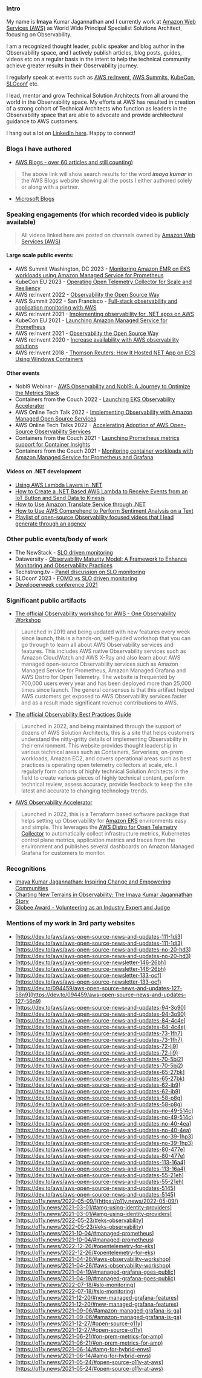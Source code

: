 ---
---

### Intro

My name is **Imaya** Kumar Jagannathan and I currently work at [Amazon Web Services (AWS)](https://aws.amazon.com/) as World Wide Principal Specialist Solutions Architect, focusing on Observability. 

I am a recognized thought leader, public speaker and blog author in the Observability space, and I actively publish articles, blog posts, guides, videos etc on a regular basis in the intent to help the technical community achieve greater results in their Observability journey.

I regularly speak at events such as [AWS re:Invent](https://reinvent.awsevents.com/), [AWS Summits](https://aws.amazon.com/events/summits/), [KubeCon](https://aws.amazon.com/eks/container_day/), [SLOconf](https://www.sloconf.com/speakers#imaya-kumar-jagannathan) etc.

I lead, mentor and grow Technical Solution Architects from all around the world in the Observability space. My efforts at AWS has resulted in creation of a strong cohort of Technical Architects who function as leaders in the Observability space that are able to advocate and provide architectural guidance to AWS customers.

I hang out a lot on [LinkedIn here](https://www.linkedin.com/in/imaya/). Happy to connect!

### Blogs I have authored
* [AWS Blogs - over 60 articles and still counting)](https://aws.amazon.com/search/?searchQuery=imaya+kumar)
> The above link will show search results for the word **_imaya kumar_** in the AWS Blogs website showing all the posts I either authored solely or along with a partner.

* [Microsoft Blogs](https://learn.microsoft.com/en-us/archive/blogs/imayak/)

### Speaking engagements (for which recorded video is publicly available)
> All videos linked here are posted on channels owned by [Amazon Web Services (AWS)](https://aws.amazon.com/)

#### Large scale public events:
* AWS Summit Washington, DC 2023 - [Monitoring Amazon EMR on EKS workloads using Amazon Managed Service for Prometheus](https://youtu.be/pVTjCTXwk2I?t=6122)
* KubeCon EU 2023 - [Operating Open Telemetry Collector for Scale and Resiliency](https://youtu.be/LGD52z0LxAA?t=18048)
* AWS re:Invent 2022 - [Observability the Open Source Way](https://www.youtube.com/watch?v=2IJPpdp9xU0&t=591s&pp=ygUYYXdzIHJlaW52ZW50IGltYXlhIGt1bWFy)
* AWS Summit 2022 - San Francisco - [Full-stack observability and application monitoring with AWS](https://www.youtube.com/watch?v=or7uFFyHIX0)
* AWS re:Invent 2021 - [Implementing observability for .NET apps on AWS](https://www.youtube.com/watch?v=GSHtAn5pTO8)
* KubeCon EU 2021 - [Launching Amazon Managed Service for Prometheus](https://www.youtube.com/watch?v=MZ-4HzOC_ac&t=25191s)
* AWS re:Invent 2021 - [Observability the Open Source Way](https://www.youtube.com/watch?v=iyHzC6DhRVw&t=1618s)
*  AWS re:Invent 2020 - [Increase availability with AWS observability solutions](https://www.youtube.com/watch?v=_d_9xCfVBTM)
* AWS re:Invent 2018 - [Thomson Reuters: How It Hosted NET App on ECS Using Windows Containers](https://www.youtube.com/watch?v=75p2ete1Cqo)

#### Other events
* Nobl9 Webinar - [AWS Observability and Nobl9: A Journey to Optimize the Metrics Stack](https://www.youtube.com/watch?v=gTXACKl4GiI)
* Containers from the Couch 2022 - [Launching EKS Observability Accelerator](https://youtu.be/7jMtbCDOIqw?t=854)
* AWS Online Tech Talk 2022 - [Implementing Observability with Amazon Managed Open Source Services](https://www.youtube.com/watch?v=YlupF_OAGIg)
* AWS Online Tech Talks 2022 - [Accelerating Adoption of AWS Open-Source Observability Services](https://www.youtube.com/watch?v=FXBZUtrld3k&t=1285s)
* Containers from the Couch 2021 - [Launching Prometheus metrics support for Container Insights](https://youtu.be/KZVemZLExnw?t=1050)
* Containers from the Couch 2021 - [Monitoring container workloads with Amazon Managed Service for Prometheus and Grafana](https://www.youtube.com/watch?v=Bh71xBQe92I&t=1575s)

#### Videos on .NET development

* [Using AWS Lambda Layers in .NET](https://www.youtube.com/watch?v=EF1NES9BX8c)
* [How to Create a .NET Based AWS Lambda to Receive Events from an IoT Button and Send Data to Kinesis](https://www.youtube.com/watch?v=-6k-TFV3M8o)
* [How to Use Amazon Translate Service through .NET](https://www.youtube.com/watch?v=yBmxRdB--4Q)
* [How to Use AWS Comprehend to Perform Sentiment Analysis on a Text](https://www.youtube.com/watch?v=Q1RWpB2juKI)
* [Playlist of open-source Observability focused videos that I lead generate through an agency](https://www.youtube.com/playlist?list=PLhr1KZpdzukfPLDAQcxjPETw3IgDFXfre)

### Other public events/body of work

* The NewStack - [SLO driven monitoring](https://thenewstack.io/no-more-fomo-efficiency-in-slo-driven-monitoring/)
* Dataversity - [Observability Maturity Model: A Framework to Enhance Monitoring and Observability Practices](https://www.dataversity.net/observability-maturity-model-a-framework-to-enhance-monitoring-and-observability-practices/)
* Techstrong.tv - [Panel discussion on SLO monitoring](https://techstrong.tv/videos/interviews/sloconf-kit-merker-nobl9)
* SLOconf 2023 - [FOMO vs SLO driven monitoring](https://www.youtube.com/watch?v=Yq3A85qHtnc)
* [Developerweek conference 2021](https://hopin.com/events/developerweek-global-cloud-2021#speakers)

### Significant public artifacts 

* [The official Observability workshop for AWS - One Observability Workshop](https://observability.workshop.aws/)
> Launched in 2019 and being updated with new features every week since launch, this is a hands-on, self-guided workshop that you can go through to learn all about AWS Observability services and features. This includes AWS native Observability services such as Amazon CloudWatch and AWS X-Ray and also learn about AWS managed open-source Observability services such as Amazon Managed Service for Prometheus, Amazon Managed Grafana and AWS Distro for Open Telemetry.
> The website is frequented by 700,000 users every year and has been deployed more than 25,000 times since launch. The general consensus is that this artifact helped AWS customers get exposed to AWS Observability services faster and as a result made significant revenue contributions to AWS.

* [The official Observability Best Practices Guide](https://aws-observability.github.io/observability-best-practices/)
> Launched in 2022, and being maintained through the support of dozens of AWS Solution Architects, this is a site that helps customers understand the nitty-gritty details of implementing Observability in their environment. This website provides thought leadership in various technical areas such as Containers, Serverless, on-prem workloads, Amazon EC2, and covers operational areas such as best practices is operating open telemetry collectors at scale, etc. 
> I regularly form cohorts of highly technical Solution Architects in the field to create various pieces of highly technical content, perform technical review, assess accuracy, provide feedback to keep the site latest and accurate to changing technology trends.

* [AWS Observability Accelerator](https://aws-observability.github.io/terraform-aws-observability-accelerator/)
> Launched in 2022, this is a Terraform based software package that helps setting up Observability for [Amazon EKS](https://aws.amazon.com/eks/) environments easy and simple. This leverages the [AWS Distro for Open Telemetry Collector](https://github.com/aws-observability/aws-otel-collector) to automatically collect infrastructure metrics, Kubernetes control plane metrics, application metrics and traces from the environment and publishes several dashboards on Amazon Managed Grafana for customers to monitor.

### Recognitions

* [Imaya Kumar Jagannathan: Inspiring Change and Empowering Communities](https://nyweekly.com/lifestyle/imaya-kumar-jagannathan-inspiring-change-and-empowering-communities/)
* [Charting New Terrains in Observability: The Imaya Kumar Jagannathan Story](https://www.freepressjournal.in/tech/charting-new-terrains-in-observability-the-imaya-kumar-jagannathan-story)
* [Globee Award - Volunteering as an Industry Expert and Judge](https://globeeawards.com/imaya-kumar-jagannathan/)



### Mentions of my work in 3rd party websites

* [https://dev.to/aws/aws-open-source-news-and-updates-111-1dj3](https://dev.to/aws/aws-open-source-news-and-updates-111-1dj3)
* [https://dev.to/aws/aws-open-source-news-and-updates-no-20-hd3](https://dev.to/aws/aws-open-source-news-and-updates-no-20-hd3)
* [https://dev.to/aws/aws-open-source-newsletter-146-26bh](https://dev.to/aws/aws-open-source-newsletter-146-26bh)
* [https://dev.to/aws/aws-open-source-newsletter-133-ocf](https://dev.to/aws/aws-open-source-newsletter-133-ocf)
* [https://dev.to/094459/aws-open-source-news-and-updates-127-56n9](https://dev.to/094459/aws-open-source-news-and-updates-127-56n9)
* [https://dev.to/aws/aws-open-source-news-and-updates-94-3o90](https://dev.to/aws/aws-open-source-news-and-updates-94-3o90)
* [https://dev.to/aws/aws-open-source-news-and-updates-84-4c4e](https://dev.to/aws/aws-open-source-news-and-updates-84-4c4e)
* [https://dev.to/aws/aws-open-source-news-and-updates-73-1fh7](https://dev.to/aws/aws-open-source-news-and-updates-73-1fh7)
* [https://dev.to/aws/aws-open-source-news-and-updates-72-lj9](https://dev.to/aws/aws-open-source-news-and-updates-72-lj9)
* [https://dev.to/aws/aws-open-source-news-and-updates-70-5bj2](https://dev.to/aws/aws-open-source-news-and-updates-70-5bj2)
* [https://dev.to/aws/aws-open-source-news-and-updates-65-27bk](https://dev.to/aws/aws-open-source-news-and-updates-65-27bk)
* [https://dev.to/aws/aws-open-source-news-and-updates-62-ib9](https://dev.to/aws/aws-open-source-news-and-updates-62-ib9)
* [https://dev.to/aws/aws-open-source-news-and-updates-58-p8g](https://dev.to/aws/aws-open-source-news-and-updates-58-p8g)
* [https://dev.to/aws/aws-open-source-news-and-updates-no-49-514c](https://dev.to/aws/aws-open-source-news-and-updates-no-49-514c)
* [https://dev.to/aws/aws-open-source-news-and-updates-no-40-4ea](https://dev.to/aws/aws-open-source-news-and-updates-no-40-4ea)
* [https://dev.to/aws/aws-open-source-news-and-updates-no-39-1hp3](https://dev.to/aws/aws-open-source-news-and-updates-no-39-1hp3)
* [https://dev.to/aws/aws-open-source-news-and-updates-80-477e](https://dev.to/aws/aws-open-source-news-and-updates-80-477e)
* [https://dev.to/aws/aws-open-source-news-and-updates-113-16a4](https://dev.to/aws/aws-open-source-news-and-updates-113-16a4)
* [https://dev.to/aws/aws-open-source-news-and-updates-55-21eh](https://dev.to/aws/aws-open-source-news-and-updates-55-21eh)
* [https://dev.to/aws/aws-open-source-news-and-updates-5145](https://dev.to/aws/aws-open-source-news-and-updates-5145)
* [https://o11y.news/2022-05-09/](https://o11y.news/2022-05-09/)
* [https://o11y.news/2021-03-01/#amg-using-identity-providers](https://o11y.news/2021-03-01/#amg-using-identity-providers)
* [https://o11y.news/2022-05-23/#eks-observability](https://o11y.news/2022-05-23/#eks-observability)
* [https://o11y.news/2021-10-04/#managed-prometheus](https://o11y.news/2021-10-04/#managed-prometheus)
* [https://o11y.news/2022-12-26/#opentelemetry-for-eks](https://o11y.news/2022-12-26/#opentelemetry-for-eks)
* [https://o11y.news/2021-04-26/#aws-observability-workshop](https://o11y.news/2021-04-26/#aws-observability-workshop)
* [https://o11y.news/2021-04-19/#managed-grafana-goes-public](https://o11y.news/2021-04-19/#managed-grafana-goes-public)
* [https://o11y.news/2022-07-18/#slo-monitoring](https://o11y.news/2022-07-18/#slo-monitoring)
* [https://o11y.news/2021-12-20/#new-managed-grafana-features](https://o11y.news/2021-12-20/#new-managed-grafana-features)
* [https://o11y.news/2021-09-06/#amazon-managed-grafana-is-ga](https://o11y.news/2021-09-06/#amazon-managed-grafana-is-ga)
* [https://o11y.news/2021-12-27/#open-source-o11y](https://o11y.news/2021-12-27/#open-source-o11y)
* [https://o11y.news/2021-06-21/#on-prem-metrics-for-amp](https://o11y.news/2021-06-21/#on-prem-metrics-for-amp)
* [https://o11y.news/2021-06-14/#amg-for-hybrid-envs](https://o11y.news/2021-06-14/#amg-for-hybrid-envs)
* [https://o11y.news/2021-05-24/#open-source-o11y-at-aws](https://o11y.news/2021-05-24/#open-source-o11y-at-aws)

